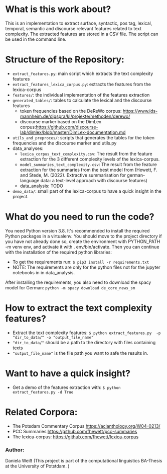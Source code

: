 # What is this work about?
This is an implementation to extract surface, syntactic, pos tag, lexical, temporal, semantic and
discourse relevant features related to text complexity. The extracted features are
stored in a CSV file. The script can be used in the command line. 

# Structure of the Repository:
* `extract_features.py`: main script which extracts the text complexity features
* `extract_features_lexica_corpus.py`: extracts the features from the lexica-corpus
* `features/`: the individual implementation of the features extraction
* `generated_tables/`: tables to calculate the lexical and the discourse features
    + token frequencies based on the DeReWo corpus: https://www.ids-mannheim.de/digspra/kl/projekte/methoden/derewo/
    + discourse marker based on the DimLex corpus:https://github.com/discourse-lab/dimlex/blob/master/DimLex-documentation.md
* `utils_and_preproces/`: scripts that generates the tables for the token frequencies and the discourse marker and utils.py
* data_analyses: 
    + `lexica_corpus_text_complexity.csv`: The result from the feature extraction for the 3 different complexity levels of the lexica-corpus.
    + `model_summaries_text_complexity.csv`: The result from the feature extraction for the summaries from the best model from (Hewett, F. and Stede, M. (2022). Extractive summarisation for german-language
data: a text-level approach with discourse features) 
    + data_analysis: TODO
* `demo_data/`: small part of the lexica-corpus to have a quick insight in the project.


# What do you need to run the code?
You need Python version 3.8. It's recommended to install the required Python packages in a virtualenv. 
You should move to the project directory if you have not already done so, create the environment with PYTHON_PATH -m venv env, and activate it with . env/bin/activate. 
Then you can continue with the installation of the required python libraries:
* To get the requirements run:  `$ pip3 install -r requirements.txt` 
* NOTE: The requirements are only for the python files not for the jupyter notebooks in in data_analysis.

After installing the requirements, you also need to download the spacy model for German:
`python -m spacy download de_core_news_sm`

# How to extract the text complexity features?
* Extract the text complexity features: `$ python extract_features.py  -p "dir_to_data/" -o "output_file_name"`
* `"dir_to_data/"` should be a path to the directory with files containing texts
* `"output_file_name"` is the file path you want to safe the results in.

# Want to have a quick insight?
* Get a demo of the features extraction with: `$ python extract_features.py -d True`

# Related Corpora:
* The Potsdam Commentary Corpus https://aclanthology.org/W04-0213/
* PCC Summaries https://github.com/fhewett/pcc-summaries
* The lexica-corpus: https://github.com/fhewett/lexica-corpus

### Author:
Daniela Weiß (This project is part of the computational linguistics BA-Thesis at the University of Potstdam. )